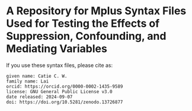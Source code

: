 # A Repository for Mplus Syntax Files Used for Testing the Effects of Suppression, Confounding, and Mediating Variables

If you use these syntax files, please cite as:
   
    given name: Catie C. W.
    family name: Lai
    orcid: https://orcid.org/0000-0002-1435-9589    
    license: GNU General Public License v3.0
    date released: 2024-09-07
    doi: https://doi.org/10.5281/zenodo.13726877
